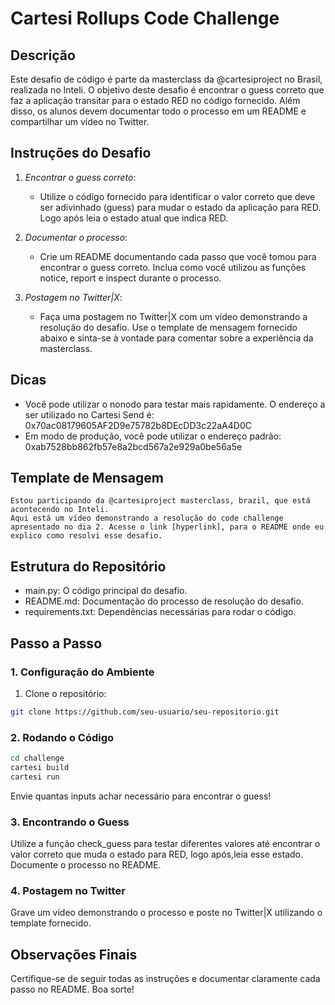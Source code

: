 # Cartesi Rollups Code Challenge

## Descrição

Este desafio de código é parte da masterclass da @cartesiproject no Brasil, realizada no Inteli. O objetivo deste desafio é encontrar o guess correto que faz a aplicação transitar para o estado RED no código fornecido. Além disso, os alunos devem documentar todo o processo em um README e compartilhar um vídeo no Twitter.

## Instruções do Desafio

1.  *Encontrar o guess correto*:
    
    -   Utilize o código fornecido para identificar o valor correto que deve ser adivinhado (guess) para mudar o estado da aplicação para RED. Logo após leia o estado atual que indica RED.
2.  *Documentar o processo*:
    
    -   Crie um README documentando cada passo que você tomou para encontrar o guess correto. Inclua como você utilizou as funções notice, report e inspect durante o processo.
3.  *Postagem no Twitter|X*:
    
    -   Faça uma postagem no Twitter|X com um vídeo demonstrando a resolução do desafio. Use o template de mensagem fornecido abaixo e sinta-se à vontade para comentar sobre a experiência da masterclass.

## Dicas

-   Você pode utilizar o nonodo para testar mais rapidamente. O endereço a ser utilizado no Cartesi Send é: 0x70ac08179605AF2D9e75782b8DEcDD3c22aA4D0C
-   Em modo de produção, você pode utilizar o endereço padrão: 0xab7528bb862fb57e8a2bcd567a2e929a0be56a5e

## Template de Mensagem
```text
Estou participando da @cartesiproject masterclass, brazil, que está acontecendo no Inteli. 
Aqui está um vídeo demonstrando a resolução do code challenge apresentado no dia 2. Acesse o link [hyperlink], para o README onde eu explico como resolvi esse desafio.
```

## Estrutura do Repositório

-   main.py: O código principal do desafio.
-   README.md: Documentação do processo de resolução do desafio.
-   requirements.txt: Dependências necessárias para rodar o código.

## Passo a Passo

### 1. Configuração do Ambiente

1.  Clone o repositório:
    
```bash
git clone https://github.com/seu-usuario/seu-repositorio.git
```
 
    

### 2. Rodando o Código

```bash
cd challenge
cartesi build
cartesi run
```

Envie quantas inputs achar necessário para encontrar o guess!

### 3. Encontrando o Guess

Utilize a função check_guess para testar diferentes valores até encontrar o valor correto que muda o estado para RED, logo após,leia esse estado. Documente o processo no README.

### 4. Postagem no Twitter

Grave um vídeo demonstrando o processo e poste no Twitter|X utilizando o template fornecido.

## Observações Finais

Certifique-se de seguir todas as instruções e documentar claramente cada passo no README. Boa sorte!
